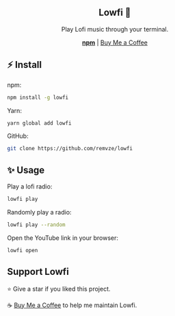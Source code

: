 <div align="center">
  <h2>Lowfi 🎵</h2>
  <p>Play Lofi music through your terminal.</p>
  <a href="https://npmjs.com/package/lowfi"><strong>npm</strong></a> | <a href="https://buymeacoffee.com/remvze">Buy Me a Coffee</a>
</div>

## ⚡ Install

npm:

```bash
npm install -g lowfi
```

Yarn:

```bash
yarn global add lowfi
```

GitHub:

```bash
git clone https://github.com/remvze/lowfi
```

## ✨ Usage

Play a lofi radio:

```bash
lowfi play
```

Randomly play a radio:

```bash
lowfi play --random
```

Open the YouTube link in your browser:

```bash
lowfi open
```

## Support Lowfi

⭐ Give a star if you liked this project.

☕ [Buy Me a Coffee](https://buymeacoffee.com/remvze) to help me maintain Lowfi.
